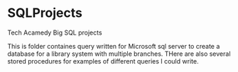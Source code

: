 # SQLProjects
Tech Acamedy Big SQL projects

This is folder containes query written for Microsoft sql server to create a database for a library system with multiple branches. 
THere are also several stored procedures for examples of different queries I could write. 
